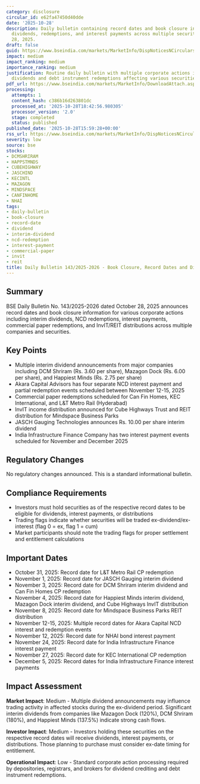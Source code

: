 ```yaml
---
category: disclosure
circular_id: e62fa47450d40dde
date: '2025-10-28'
description: Daily bulletin containing record dates and book closure information for
  dividends, redemptions, and interest payments across multiple securities dated October
  28, 2025.
draft: false
guid: https://www.bseindia.com/markets/MarketInfo/DispNoticesNCirculars.aspx?Noticeid={0181BB98-9651-45AB-B757-C9C2A0F52D34}&noticeno=20251028-63&dt=10/28/2025&icount=63&totcount=64&flag=0
impact: medium
impact_ranking: medium
importance_ranking: medium
justification: Routine daily bulletin with multiple corporate actions including interim
  dividends and debt instrument redemptions affecting various securities
pdf_url: https://www.bseindia.com/markets/MarketInfo/DownloadAttach.aspx?id=20251028-63&attachedId=84abf4d3-32b9-4e28-b5d4-fd73ac28f5ef
processing:
  attempts: 1
  content_hash: c386b16d263801dc
  processed_at: '2025-10-28T18:42:56.980305'
  processor_version: '2.0'
  stage: completed
  status: published
published_date: '2025-10-28T15:59:28+00:00'
rss_url: https://www.bseindia.com/markets/MarketInfo/DispNoticesNCirculars.aspx?Noticeid={0181BB98-9651-45AB-B757-C9C2A0F52D34}&noticeno=20251028-63&dt=10/28/2025&icount=63&totcount=64&flag=0
severity: low
source: bse
stocks:
- DCMSHRIRAM
- HAPPSTMNDS
- CUBEHIGHWAY
- JASCHIND
- KECINTL
- MAZAGON
- MINDSPACE
- CANFINHOME
- NHAI
tags:
- daily-bulletin
- book-closure
- record-date
- dividend
- interim-dividend
- ncd-redemption
- interest-payment
- commercial-paper
- invit
- reit
title: Daily Bulletin 143/2025-2026 - Book Closure, Record Dates and Dividend Announcements
---
```


## Summary

BSE Daily Bulletin No. 143/2025-2026 dated October 28, 2025 announces record dates and book closure information for various corporate actions including interim dividends, NCD redemptions, interest payments, commercial paper redemptions, and InvIT/REIT distributions across multiple companies and securities.

## Key Points

- Multiple interim dividend announcements from major companies including DCM Shriram (Rs. 3.60 per share), Mazagon Dock (Rs. 6.00 per share), and Happiest Minds (Rs. 2.75 per share)
- Akara Capital Advisors has four separate NCD interest payment and partial redemption events scheduled between November 12-15, 2025
- Commercial paper redemptions scheduled for Can Fin Homes, KEC International, and L&T Metro Rail (Hyderabad)
- InvIT income distribution announced for Cube Highways Trust and REIT distribution for Mindspace Business Parks
- JASCH Gauging Technologies announces Rs. 10.00 per share interim dividend
- India Infrastructure Finance Company has two interest payment events scheduled for November and December 2025

## Regulatory Changes

No regulatory changes announced. This is a standard informational bulletin.

## Compliance Requirements

- Investors must hold securities as of the respective record dates to be eligible for dividends, interest payments, or distributions
- Trading flags indicate whether securities will be traded ex-dividend/ex-interest (flag 0 = ex, flag 1 = cum)
- Market participants should note the trading flags for proper settlement and entitlement calculations

## Important Dates

- October 31, 2025: Record date for L&T Metro Rail CP redemption
- November 1, 2025: Record date for JASCH Gauging interim dividend
- November 3, 2025: Record date for DCM Shriram interim dividend and Can Fin Homes CP redemption
- November 4, 2025: Record date for Happiest Minds interim dividend, Mazagon Dock interim dividend, and Cube Highways InvIT distribution
- November 8, 2025: Record date for Mindspace Business Parks REIT distribution
- November 12-15, 2025: Multiple record dates for Akara Capital NCD interest and redemption events
- November 12, 2025: Record date for NHAI bond interest payment
- November 24, 2025: Record date for India Infrastructure Finance interest payment
- November 27, 2025: Record date for KEC International CP redemption
- December 5, 2025: Record dates for India Infrastructure Finance interest payments

## Impact Assessment

**Market Impact**: Medium - Multiple dividend announcements may influence trading activity in affected stocks during the ex-dividend period. Significant interim dividends from companies like Mazagon Dock (120%), DCM Shriram (180%), and Happiest Minds (137.5%) indicate strong cash flows.

**Investor Impact**: Medium - Investors holding these securities on the respective record dates will receive dividends, interest payments, or distributions. Those planning to purchase must consider ex-date timing for entitlement.

**Operational Impact**: Low - Standard corporate action processing required by depositories, registrars, and brokers for dividend crediting and debt instrument redemptions.
